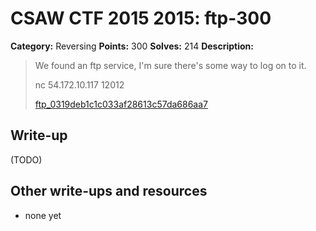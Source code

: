 # CSAW CTF 2015 2015: ftp-300

**Category:** Reversing
**Points:** 300
**Solves:** 214
**Description:**

> We found an ftp service, I'm sure there's some way to log on to it.
>
> nc 54.172.10.117 12012
>
> [ftp_0319deb1c1c033af28613c57da686aa7](ftp_0319deb1c1c033af28613c57da686aa7)
>
>


## Write-up

(TODO)

## Other write-ups and resources

* none yet
